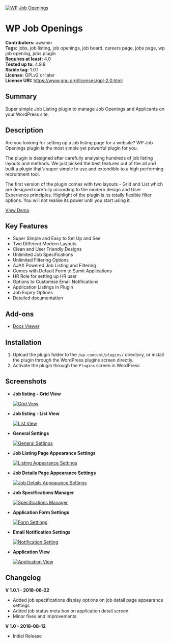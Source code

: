 [![WP Job Openings](https://ps.w.org/wp-job-openings/assets/banner-772x250.png)](https://wordpress.org/plugins/wp-job-openings/)
# WP Job Openings
**Contributors:** awsmin  
**Tags:** jobs, job listing, job openings, job board, careers page, jobs page, wp job opening, jobs plugin  
**Requires at least:** 4.0  
**Tested up to:** 4.9.8  
**Stable tag:** 1.0.1  
**License:** GPLv2 or later  
**License URI:** https://www.gnu.org/licenses/gpl-2.0.html

## Summary

Super simple Job Listing plugin to manage Job Openings and Applicants on your WordPress site. 

## Description

Are you looking for setting up a job listing page for a website? WP Job Openings plugin is the most simple yet powerful plugin for you. 

The plugin is designed after carefully analysing hundreds of job listing layouts and methods. We just picked the best features out of the all and built a plugin that’s super simple to use and extendible to a high performing recruitment tool. 

The first version of the plugin comes with two layouts - Grid and List which are designed carefully according to the modern design and User Experience principles. Highlight of the plugin is its totally flexible filter options. You will not realise its power until you start using it. 


[View Demo](https://demo.awsm.in/wp-job-openings/)


## Key Features

* Super Simple and Easy to Set Up and See
* Two Different Modern Layouts
* Clean and User Friendly Designs
* Unlimited Job Specifications 
* Unlimited Filtering Options
* AJAX Powered Job Listing and Filtering
* Comes with Default Form to Sumit Applications
* HR Role for setting up HR user
* Options to Customise Email Notifications
* Application Listings in Plugin
* Job Expiry Options
* Detailed documentation

## Add-ons

* [Docs Viewer](https://wordpress.org/plugins/docs-viewer-add-on-for-wp-job-openings/)

## Installation

1. Upload the plugin folder to the `/wp-content/plugins/` directory, or install the plugin through the WordPress plugins screen directly.
2. Activate the plugin through the `Plugins` screen in WordPress

## Screenshots

* **Job listing - Grid View**

  [![Grid View](https://ps.w.org/wp-job-openings/trunk/screenshot-1.jpg)](https://wordpress.org/plugins/wp-job-openings/)

* **Job listing - List View**

  [![List View](https://ps.w.org/wp-job-openings/trunk/screenshot-2.jpg)](https://wordpress.org/plugins/wp-job-openings/)

* **General Settings**
  
  [![General Settings](https://ps.w.org/wp-job-openings/trunk/screenshot-3.png)](https://wordpress.org/plugins/wp-job-openings/)

* **Job Listing Page Appearance Settings**

  [![Listing Appearance Settings](https://ps.w.org/wp-job-openings/trunk/screenshot-4.png)](https://wordpress.org/plugins/wp-job-openings/)

* **Job Details Page Appearance Settings**

  [![Job Details Appearance Settings](https://ps.w.org/wp-job-openings/trunk/screenshot-5.png)](https://wordpress.org/plugins/wp-job-openings/)

* **Job Specifications Manager**

  [![Specifications Manager](https://ps.w.org/wp-job-openings/trunk/screenshot-6.png)](https://wordpress.org/plugins/wp-job-openings/)

* **Application Form Settings**

  [![Form Settings](https://ps.w.org/wp-job-openings/trunk/screenshot-7.png)](https://wordpress.org/plugins/wp-job-openings/)

* **Email Notification Settings**
  
  [![Notification Setting](https://ps.w.org/wp-job-openings/trunk/screenshot-8.png)](https://wordpress.org/plugins/wp-job-openings/)

* **Application View**
  
  [![Application View](https://ps.w.org/wp-job-openings/trunk/screenshot-9.png)](https://wordpress.org/plugins/wp-job-openings/)

## Changelog

**V 1.0.1 - 2018-08-22**
* Added job specifications display options on job detail page appearance settings
* Added job status meta box on application detail screen
* Minor fixes and improvements

**V 1.0 - 2018-08-12**
* Initial Release